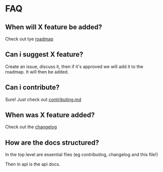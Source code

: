 # FAQ

## When will X feature be added?

Check out tye [roadmap](roadmap.md)

## Can i suggest X feature?

Create an issue, discuss it, then if it's approved we will add it to the roadmap. It will then be added.

## Can i contribute?

Sure! Just check out [contributing.md](contributing.md)

## When was X feature added?

Check out the [changelog](changelog.md)

## How are the docs structured?

In the top level are essential files (eg contributing, changelog and this file!)

Then in api is the api docs.